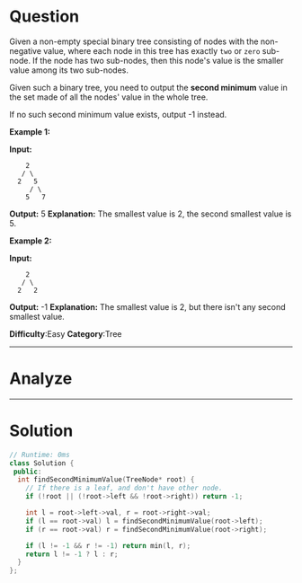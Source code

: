 
# Question


Given a non-empty special binary tree consisting of nodes with the non-negative value, where each node in this tree has exactly  `two`  or  `zero`  sub-node. If the node has two sub-nodes, then this node's value is the smaller value among its two sub-nodes.

Given such a binary tree, you need to output the  **second minimum**  value in the set made of all the nodes' value in the whole tree.

If no such second minimum value exists, output -1 instead.

**Example 1:**  

**Input:**

```
    2
   / \
  2   5
     / \
    5   7

```

**Output:** 5
**Explanation:** The smallest value is 2, the second smallest value is 5.

**Example 2:**  

**Input:**

```
    2
   / \
  2   2

```

**Output:** -1
**Explanation:** The smallest value is 2, but there isn't any second smallest value.

**Difficulty**:Easy
**Category**:Tree


------------

# Analyze

------------

# Solution

```cpp
// Runtime: 0ms
class Solution {
 public:
  int findSecondMinimumValue(TreeNode* root) {
    // If there is a leaf, and don't have other node.
    if (!root || (!root->left && !root->right)) return -1;

    int l = root->left->val, r = root->right->val;
    if (l == root->val) l = findSecondMinimumValue(root->left);
    if (r == root->val) r = findSecondMinimumValue(root->right);

    if (l != -1 && r != -1) return min(l, r);
    return l != -1 ? l : r;
  }
};
```

